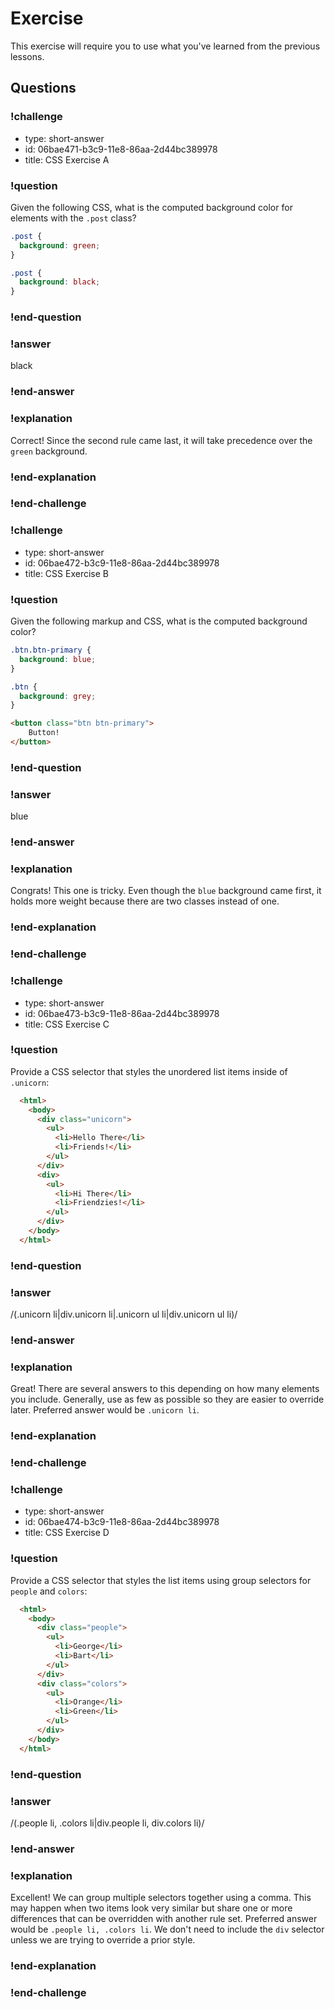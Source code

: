 # Exercise

This exercise will require you to use what you've learned from the previous lessons.

## Questions

<!-- Question -->

### !challenge

* type: short-answer
* id: 06bae471-b3c9-11e8-86aa-2d44bc389978
* title: CSS Exercise A

### !question

Given the following CSS, what is the computed background color for elements with the `.post` class?

```css
.post {
  background: green;
}

.post {
  background: black;
}
```

### !end-question

### !answer

black

### !end-answer

### !explanation

Correct! Since the second rule came last, it will take precedence over the `green` background.

### !end-explanation

### !end-challenge

<!-- Question -->

### !challenge

* type: short-answer
* id: 06bae472-b3c9-11e8-86aa-2d44bc389978
* title: CSS Exercise B

### !question

Given the following markup and CSS, what is the computed background color?

```css
.btn.btn-primary {
  background: blue;
}

.btn {
  background: grey;
}
```

```html
<button class="btn btn-primary">
    Button!
</button>
```

### !end-question

### !answer

blue

### !end-answer

### !explanation

Congrats! This one is tricky. Even though the `blue` background came first, it holds more weight because there are two classes instead of one.

### !end-explanation

### !end-challenge

<!-- Question -->

### !challenge

* type: short-answer
* id: 06bae473-b3c9-11e8-86aa-2d44bc389978
* title: CSS Exercise C

### !question

Provide a CSS selector that styles the unordered list items inside of `.unicorn`:

```html
  <html>
    <body>
      <div class="unicorn">
        <ul>
          <li>Hello There</li>
          <li>Friends!</li>
        </ul>
      </div>
      <div>
        <ul>
          <li>Hi There</li>
          <li>Friendzies!</li>
        </ul>
      </div>
    </body>
  </html>
```

### !end-question

### !answer

/(\.unicorn li|div\.unicorn li|\.unicorn ul li|div\.unicorn ul li)/

### !end-answer

### !explanation

Great! There are several answers to this depending on how many elements you include. Generally, use as few as possible so they are easier to override later. Preferred answer would be `.unicorn li`.

### !end-explanation

### !end-challenge

<!-- Question -->

### !challenge

* type: short-answer
* id: 06bae474-b3c9-11e8-86aa-2d44bc389978
* title: CSS Exercise D

### !question

Provide a CSS selector that styles the list items using group selectors for `people` and `colors`:

```html
  <html>
    <body>
      <div class="people">
        <ul>
          <li>George</li>
          <li>Bart</li>
        </ul>
      </div>
      <div class="colors">
        <ul>
          <li>Orange</li>
          <li>Green</li>
        </ul>
      </div>
    </body>
  </html>
```

### !end-question

### !answer

/(\.people li, \.colors li|div\.people li, div\.colors li)/

### !end-answer

### !explanation

Excellent! We can group multiple selectors together using a comma. This may happen when two items look very similar but share one or more differences that can be overridden with another rule set. Preferred answer would be `.people li, .colors li`. We don't need to include the `div` selector unless we are trying to override a prior style.

### !end-explanation

### !end-challenge
